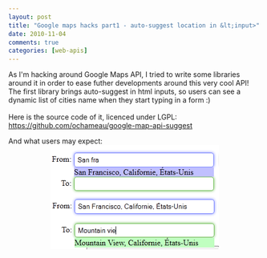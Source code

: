 ```yaml
---
layout: post
title: "Google maps hacks part1 - auto-suggest location in &lt;input>"
date: 2010-11-04
comments: true
categories: [web-apis]
---
```

As I'm hacking around Google Maps API, I tried to write some libraries around
it in order to ease futher developments around this very cool API! The first
library brings auto-suggest in html inputs, so users can see a dynamic list of
cities name when they start typing in a form :)<br />
<br />
Here is the source code of it, licenced under LGPL:<br />
<a href="https://github.com/ochameau/google-map-api-suggest">https://github.com/ochameau/google-map-api-suggest</a><br />

And what users may expect: <img src="/public/gmaps/gmapi-suggest-sc1.png" alt="gmapi-suggest-sc1.png" style="margin: 0 auto; display: block;" title="gmapi-suggest-sc1.png, nov. 2010" /> <img src="/public/gmaps/gmapi-suggest-sc2.png" alt="gmapi-suggest-sc2.png" style="margin: 0 auto; display: block;" title="gmapi-suggest-sc2.png, nov. 2010" />
